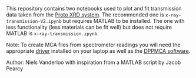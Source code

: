 This repository contains two notebooks used to plot and fit transmission data taken from the [Proto XRD system](https://leia.psfc.mit.edu/wiki/index.php/PROTO-XRD). The recommended one is `x-ray-transmission-V2.ipynb` but requires MATLAB to be installed. The one with less functionality (less materials can be fit well) but does not require MATLAB is `x-ray-transmission.ipynb`.

Note: To create MCA files from spectrometer readings you will need the appropriate [driver](https://www.amptek.com/software/dp5-digital-pulse-processor-software/dpp-installation-instructions) installed on your laptop as well as the [DPPMCA software](https://www.amptek.com/software/dp5-digital-pulse-processor-software/dppmca-display-acquisition-software).

Author: Niels Vanderloo with inspiration from a MATLAB script by Jacob Pearcy
